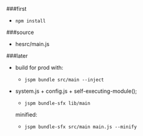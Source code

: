 ###first

* `npm install`

###source

* hesrc/main.js

###later

+ build for prod with:
    - `jspm bundle src/main --inject`
    
+ system.js + config.js + self-executing-module();
    - `jspm bundle-sfx lib/main`
    
    minified:
    - `jspm bundle-sfx src/main main.js --minify`
